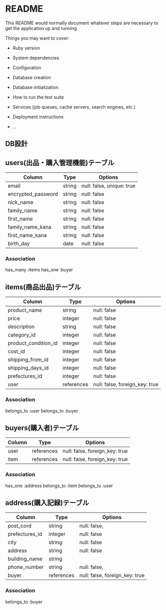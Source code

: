 # README

This README would normally document whatever steps are necessary to get the
application up and running.

Things you may want to cover:

* Ruby version

* System dependencies

* Configuration

* Database creation

* Database initialization

* How to run the test suite

* Services (job queues, cache servers, search engines, etc.)

* Deployment instructions

* ...

## DB設計

## users(出品・購入管理機能)テーブル

|Column               |Type    |Options                    |
|-------------------- |------- |-------------------------- |
| email               | string | null: false, unique: true |
| encrypted_password  | string | null: false               |
| nick_name           | string | null: false               |
| family_name         | string | null: false               |
| first_name          | string | null: false               |
| family_name_kana    | string | null: false               |
| first_name_kana     | string | null: false               |
| birth_day           | date   | null: false               |


### Association
has_many    :items
has_one     :buyer


## items(商品出品)テーブル

|Column                |Type        |Options                         |
|--------------------  |----------- |--------------------------------|
| product_name         | string     | null: false                    |(商品名)
| price                | integer    | null: false                    |(価格)
| description          | string     | null: false                    |(説明)
| category_id          | integer    | null: false                    |(商品詳細)
| product_condition_id | integer    | null: false                    |(商品状態)
| cost_id              | integer    | null: false                    |(配送料)
| shipping_from_id     | integer    | null: false                    |(発送元、地域)
| shipping_days_id     | integer    | null: false                    |(購入日)
| prefectures_id       | integer    | null: false                    |(都道府県)
| user                 | references | null: false, foreign_key: true |


### Association
belongs_to :user
belongs_to :buyer


## buyers(購入者)テーブル
| Column             | Type       | Options                        |
| ------------------ | ---------- | ------------------------------ |
| user               | references | null: false, foreign_key: true |
| item               | references | null: false, foreign_key: true |


### Association
has_one    :address
belongs_to :item
belongs_to :user


## address(購入記録)テーブル

| Column             | Type       | Options                        |
| ------------------ | ---------- | ------------------------------ |
| post_cord          | string     | null: false,                   |(郵便番号)
| prefectures_id     | integer    | null: false                    |(都道府県)
| city               | string     | null: false                    |(市)
| address            | string     | null: false                    |(住所)
| building_name      | string     |                                |(ビル名)
| phone_number       | string     | null: false,                   |(電話番号)
| buyer              | references | null: false, foreign_key: true |


### Association
belongs_to  :buyer

